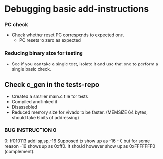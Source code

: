 # Debugging basic add-instructions
### PC check
- Check whether reset PC corresponds to expected one.
	- PC resets to zero as expected

### Reducing binary size for testing
- See if you can take a single test, isolate it and use that one to perform a single basic check.

## Check c_gen in the tests-repo
- Created a smaller main.c file for tests
- Compiled and linked it
- Disassebled
- Reduced memory size for vivado to be faster. (MEMSIZE 64 bytes, should take 6 bits of addressing)

### BUG INSTRUCTION 0
0:	ff010113          	addi	sp,sp,-16
Supposed to show up as -16 - 0 but for some reason -16 shows up as 0xff0. It should however show up as 0xFFFFFFF0 (complement).